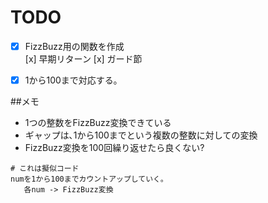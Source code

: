 TODO
========================
- [x] FizzBuzz用の関数を作成   
    [x] 早期リターン
    [x] ガード節
- [x] 1から100まで対応する｡



##メモ
- 1つの整数をFizzBuzz変換できている
- ギャップは､1から100までという複数の整数に対しての変換
- FizzBuzz変換を100回繰り返せたら良くない?

```text
# これは擬似コード 
numを1から100までカウントアップしていく｡ 
   各num -> FizzBuzz変換

```

